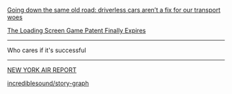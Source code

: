 <a href="https://theconversation.com/going-down-the-same-old-road-driverless-cars-arent-a-fix-for-our-transport-woes-50912" target="_blank">Going down the same old road: driverless cars aren’t a fix for our transport woes</a>

<a href="https://www.eff.org/deeplinks/2015/12/loading-screen-game-patent-finally-expires" target="_blank">The Loading Screen Game Patent Finally Expires</a>

---

Who cares if it's successful

---

<a href="https://air.plumelabs.com/New-York" target="_blank">NEW YORK AIR REPORT</a>

<a href="https://github.com/incrediblesound/story-graph" target="_blank">incrediblesound/story-graph</a>
